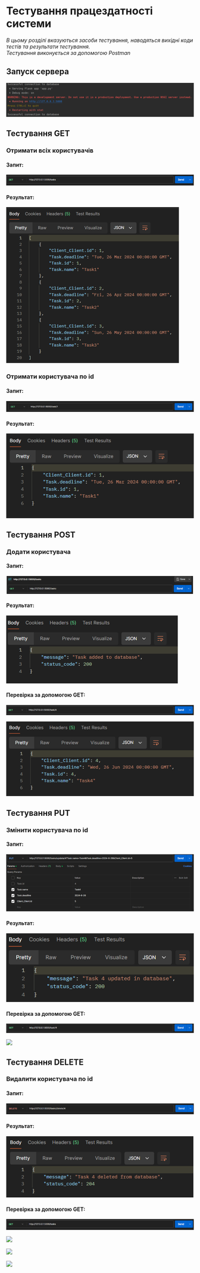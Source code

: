 # Тестування працездатності системи

*В цьому розділі вказуються засоби тестування, наводяться вихідні коди тестів та результати тестування.*  
*Тестування виконується за допомогою Postman*

## Запуск сервера

![](./photos/server_start.png)

## Тестування GET

### Отримати всіх користувачів

#### Запит:
![](./photos/get_all_tasks.png)

#### Результат:
![](./photos/get_all_tasks_result.png)

### Отримати користувача по id

#### Запит:
![](./photos/get_task_id1.png)

#### Результат:
![](./photos/get_task_id1_result.png)

## Тестування POST

### Додати користувача

#### Запит:
![](./photos/add_task_id4.png)

#### Результат:
![](./photos/add_task_id4_result.png)

#### Перевірка за допомогою GET:
![](./photos/get_task_id4.png)

![](./photos/get_task_id4_result.png)

## Тестування PUT

### Змінити користувача по id

#### Запит:
![](./photos/update_task_4.png)

#### Результат:
![](./photos/update_task_4_result.png)

#### Перевірка за допомогою GET:
![](./photos/get_task_id4_after_update.png)

![](./photos/get_task_id4_after_update_result.png)

## Тестування DELETE

### Видалити користувача по id

#### Запит:
![](./photos/delete_task_4.png)

#### Результат:
![](./photos/delete_task_4_result.png)

#### Перевірка за допомогою GET:
![](./photos/get_all_tasks_after_delete.png)

![](./photos/get_all_users_after_delete_result.png)

![](./photos/get_user_6_after_delete.png)

![](./photos/get_user_6_after_delete_result.png)

